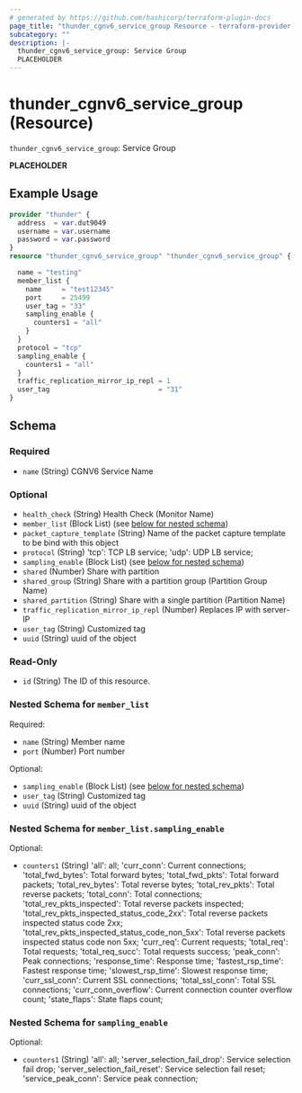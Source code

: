 ```yaml
---
# generated by https://github.com/hashicorp/terraform-plugin-docs
page_title: "thunder_cgnv6_service_group Resource - terraform-provider-thunder"
subcategory: ""
description: |-
  thunder_cgnv6_service_group: Service Group
  PLACEHOLDER
---
```


# thunder_cgnv6_service_group (Resource)

`thunder_cgnv6_service_group`: Service Group

__PLACEHOLDER__

## Example Usage

```terraform
provider "thunder" {
  address  = var.dut9049
  username = var.username
  password = var.password
}
resource "thunder_cgnv6_service_group" "thunder_cgnv6_service_group" {

  name = "testing"
  member_list {
    name     = "test12345"
    port     = 25499
    user_tag = "33"
    sampling_enable {
      counters1 = "all"
    }
  }
  protocol = "tcp"
  sampling_enable {
    counters1 = "all"
  }
  traffic_replication_mirror_ip_repl = 1
  user_tag                           = "31"
}
```

<!-- schema generated by tfplugindocs -->
## Schema

### Required

- `name` (String) CGNV6 Service Name

### Optional

- `health_check` (String) Health Check (Monitor Name)
- `member_list` (Block List) (see [below for nested schema](#nestedblock--member_list))
- `packet_capture_template` (String) Name of the packet capture template to be bind with this object
- `protocol` (String) 'tcp': TCP LB service; 'udp': UDP LB service;
- `sampling_enable` (Block List) (see [below for nested schema](#nestedblock--sampling_enable))
- `shared` (Number) Share with partition
- `shared_group` (String) Share with a partition group (Partition Group Name)
- `shared_partition` (String) Share with a single partition (Partition Name)
- `traffic_replication_mirror_ip_repl` (Number) Replaces IP with server-IP
- `user_tag` (String) Customized tag
- `uuid` (String) uuid of the object

### Read-Only

- `id` (String) The ID of this resource.

<a id="nestedblock--member_list"></a>
### Nested Schema for `member_list`

Required:

- `name` (String) Member name
- `port` (Number) Port number

Optional:

- `sampling_enable` (Block List) (see [below for nested schema](#nestedblock--member_list--sampling_enable))
- `user_tag` (String) Customized tag
- `uuid` (String) uuid of the object

<a id="nestedblock--member_list--sampling_enable"></a>
### Nested Schema for `member_list.sampling_enable`

Optional:

- `counters1` (String) 'all': all; 'curr_conn': Current connections; 'total_fwd_bytes': Total forward bytes; 'total_fwd_pkts': Total forward packets; 'total_rev_bytes': Total reverse bytes; 'total_rev_pkts': Total reverse packets; 'total_conn': Total connections; 'total_rev_pkts_inspected': Total reverse packets inspected; 'total_rev_pkts_inspected_status_code_2xx': Total reverse packets inspected status code 2xx; 'total_rev_pkts_inspected_status_code_non_5xx': Total reverse packets inspected status code non 5xx; 'curr_req': Current requests; 'total_req': Total requests; 'total_req_succ': Total requests success; 'peak_conn': Peak connections; 'response_time': Response time; 'fastest_rsp_time': Fastest response time; 'slowest_rsp_time': Slowest response time; 'curr_ssl_conn': Current SSL connections; 'total_ssl_conn': Total SSL connections; 'curr_conn_overflow': Current connection counter overflow count; 'state_flaps': State flaps count;



<a id="nestedblock--sampling_enable"></a>
### Nested Schema for `sampling_enable`

Optional:

- `counters1` (String) 'all': all; 'server_selection_fail_drop': Service selection fail drop; 'server_selection_fail_reset': Service selection fail reset; 'service_peak_conn': Service peak connection;


